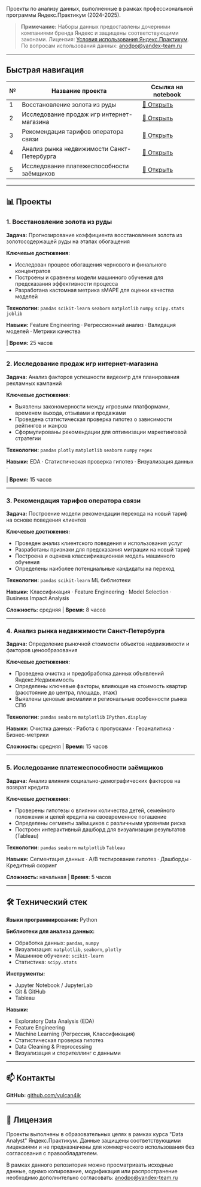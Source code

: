 Проекты  по анализу данных, выполненные в рамках профессиональной программы Яндекс.Практикум (2024-2025).

> **Примечание:** Наборы данных предоставлены дочерними компаниями бренда Яндекс и защищены соответствующими законами. Лицензия: [Условия использования Яндекс.Практикум](https://yandex.ru/legal/practicum_termsofuse/). По вопросам использования данных: [anodpo@yandex-team.ru](mailto:anodpo@yandex-team.ru)

---

## Быстрая навигация

| № | Название проекта | Ссылка на notebook |
|---|---|---|
| 1 | Восстановление золота из руды | [📓 Открыть](https://github.com/vulcan4ik/Yandex-Practicum/blob/main/notebooks/5-practicum-gold-recovery.ipynb) |
| 2 | Исследование продаж игр интернет-магазина | [📓 Открыть](https://github.com/vulcan4ik/Yandex-Practicum/blob/main/notebooks/2-practicum-games-research.ipynb) |
| 3 | Рекомендация тарифов оператора связи | [📓 Открыть](https://github.com/vulcan4ik/Yandex-Practicum/blob/main/notebooks/4-tariffs-ml-with-contl.ipynb) |
| 4 | Анализ рынка недвижимости Санкт-Петербурга | [📓 Открыть](https://github.com/vulcan4ik/Yandex-Practicum/blob/main/notebooks/3-practicum-real-estate.ipynb) |
| 5 | Исследование платежеспособности заёмщиков | [📓 Открыть](https://github.com/vulcan4ik/Yandex-Practicum/blob/main/notebooks/1_project_debt_analysys_v2.ipynb) |

---

## 📊 Проекты

### 1. Восстановление золота из руды

**Задача:** Прогнозирование коэффициента восстановления золота из золотосодержащей руды на этапах обогащения

**Ключевые достижения:**
- Исследован процесс обогащения чернового и финального концентратов
- Построены и сравнены модели машинного обучения для предсказания эффективности процесса
- Разработана кастомная метрика sMAPE для оценки качества моделей

**Технологии:** `pandas` `scikit-learn` `seaborn` `matplotlib` `numpy` `scipy.stats` `joblib`

**Навыки:** Feature Engineering · Регрессионный анализ · Валидация моделей · Метрики качества

| **Время:** 25 часов

---

### 2. Исследование продаж игр интернет-магазина

**Задача:** Анализ факторов успешности видеоигр для планирования рекламных кампаний

**Ключевые достижения:**
- Выявлены закономерности между игровыми платформами, временем выхода, отзывами и продажами
- Проведена статистическая проверка гипотез о зависимости рейтингов и жанров
- Сформулированы рекомендации для оптимизации маркетинговой стратегии

**Технологии:** `pandas` `plotly` `matplotlib` `seaborn` `numpy` `regex`

**Навыки:** EDA · Статистическая проверка гипотез · Визуализация данных · 

| **Время:** 15 часов

---

### 3. Рекомендация тарифов оператора связи

**Задача:** Построение модели рекомендации перехода на новый тариф на основе поведения клиентов

**Ключевые достижения:**
- Проведен анализ клиентского поведения и использования услуг
- Разработаны признаки для предсказания миграции на новый тариф
- Построена и оценена классификационная модель машинного обучения
- Определены наиболее потенциальные кандидаты на переход

**Технологии:** `pandas` `scikit-learn` ML библиотеки

**Навыки:** Классификация · Feature Engineering · Model Selection · Business Impact Analysis

**Сложность:** средняя | **Время:** 8 часов

---

### 4. Анализ рынка недвижимости Санкт-Петербурга

**Задача:** Определение рыночной стоимости объектов недвижимости и факторов ценообразования

**Ключевые достижения:**
- Проведена очистка и предобработка данных объявлений Яндекс.Недвижимость
- Определены ключевые факторы, влияющие на стоимость квартир (расстояние до центра, площадь, этаж)
- Выявлены ценовые аномалии и региональные особенности рынка СПб

**Технологии:** `pandas` `seaborn` `matplotlib` `IPython.display`

**Навыки:** Очистка данных · Работа с пропусками · Геоаналитика · Бизнес-метрики

**Сложность:** средняя
| **Время:** 15 часов

---

### 5. Исследование платежеспособности заёмщиков

**Задача:** Анализ влияния социально-демографических факторов на возврат кредита

**Ключевые достижения:**
- Проверены гипотезы о влиянии количества детей, семейного положения и целей кредита на своевременное погашение
- Определены сегменты заёмщиков с различными уровнями риска
- Построен интерактивный дашборд для визуализации результатов (Tableau)

**Технологии:** `pandas` `seaborn` `matplotlib` `Tableau`

**Навыки:** Сегментация данных · A/B тестирование гипотез · Дашборды · Кредитный скоринг

**Сложность:** начальная | **Время:** 5 часов

---

## 🛠 Технический стек

**Языки программирования:** Python

**Библиотеки для анализа данных:**
- Обработка данных: `pandas`, `numpy`
- Визуализация: `matplotlib`, `seaborn`, `plotly`
- Машинное обучение: `scikit-learn`
- Статистика: `scipy.stats`

**Инструменты:**
- Jupyter Notebook / JupyterLab
- Git & GitHub
- Tableau

**Навыки:**
- Exploratory Data Analysis (EDA)
- Feature Engineering
- Machine Learning (Регрессия, Классификация)
- Статистическая проверка гипотез
- Data Cleaning & Preprocessing
- Визуализация и сторителлинг с данными

---

## 📫 Контакты

**GitHub:** [github.com/vulcan4ik](https://github.com/vulcan4ik)

---

## 📝 Лицензия

Проекты выполнены в образовательных целях в рамках курса "Data Analyst" Яндекс.Практикум. Данные защищены соответствующими лицензиями и не предназначены для коммерческого использования без согласования с правообладателем.

В рамках данного репозитория можно просматривать исходные данные, однако копирование, модификация или распространение необходимо дополнительно согласовать: [anodpo@yandex-team.ru](mailto:anodpo@yandex-team.ru)
